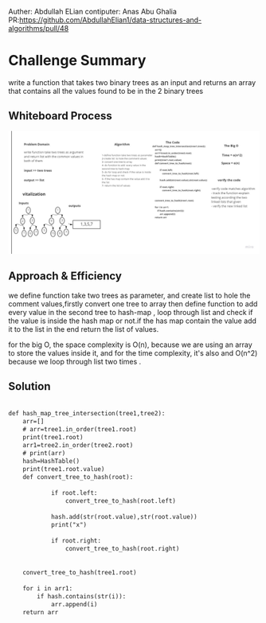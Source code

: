Auther: Abdullah ELian
contiputer: Anas Abu Ghalia
PR:https://github.com/AbdullahElian1/data-structures-and-algorithms/pull/48
# Challenge Summary

write a function that takes two binary trees as an input and returns an array that contains all the values found to be in the 2 binary trees

## Whiteboard Process

![image](assest/hashmap-tree-intersection.jpg)

## Approach & Efficiency

we define function take two trees as parameter, and create list  to hole the comment values,firstly convert one tree to array then define function to add  every value in the second tree to hash-map , loop through list and check if the value is inside the hash map or not.if the has map contain the value add it to the list in the end  return the list of values.

for the big O, the space complexity is O(n), because we are using an array to store the values inside it, and for the time complexity, it's also and O(n^2) because we loop through list two times .

## Solution


```

def hash_map_tree_intersection(tree1,tree2):
    arr=[]
    # arr=tree1.in_order(tree1.root)
    print(tree1.root)
    arr1=tree2.in_order(tree2.root)
    # print(arr)
    hash=HashTable()
    print(tree1.root.value)
    def convert_tree_to_hash(root):

            if root.left:
                convert_tree_to_hash(root.left)

            hash.add(str(root.value),str(root.value))
            print("x")

            if root.right:
                convert_tree_to_hash(root.right)


    convert_tree_to_hash(tree1.root)

    for i in arr1:
        if hash.contains(str(i)):
            arr.append(i)
    return arr



```
